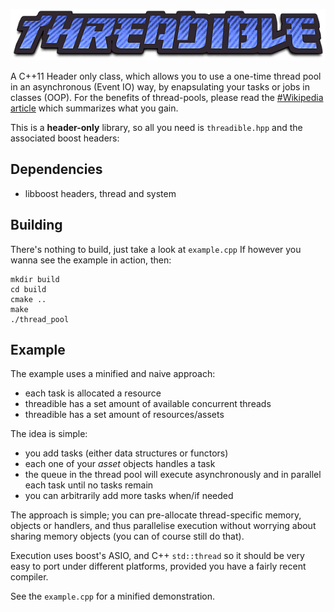 ![#Threadible](https://github.com/alexge233/threadible/blob/master/threadible.png)


A C++11 Header only class, which allows you to use a one-time thread pool in an asynchronous (Event IO) way,
by enapsulating your tasks or jobs in classes (OOP).
For the benefits of thread-pools, please read the [#Wikipedia article](https://en.wikipedia.org/wiki/Thread_pool) which summarizes what you gain.

This is a **header-only** library, so all you need is `threadible.hpp` and the associated boost headers:

## Dependencies

* libboost headers, thread and system

## Building

There's nothing to build, just take a look at `example.cpp`
If however you wanna see the example in action, then:

```
mkdir build
cd build
cmake ..
make
./thread_pool
```

## Example

The example uses a minified and naive approach:

- each task is allocated a resource
- threadible has a set amount of available concurrent threads
- threadible has a set amount of resources/assets 

The idea is simple:

- you add tasks (either data structures or functors)
- each one of your *asset* objects handles a task
- the queue in the thread pool will execute asynchronously and in parallel each task until no tasks remain
- you can arbitrarily add more tasks when/if needed

The approach is simple; you can pre-allocate thread-specific
memory, objects or handlers, and thus parallelise execution
without worrying about sharing memory objects (you can of course still do that).

Execution uses boost's ASIO, and C++ `std::thread` so it should be
very easy to port under different platforms, provided you have a fairly recent compiler.

See the `example.cpp` for a minified demonstration.

